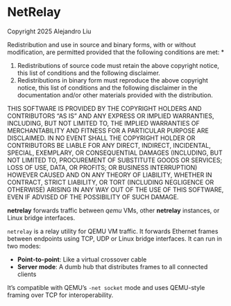 # NetRelay

Copyright 2025 Alejandro Liu

Redistribution and use in source and binary forms, with or
without modification, are permitted provided that the following
conditions are met:
 *
1. Redistributions of source code must retain the above copyright
   notice, this list of conditions and the following disclaimer.
2. Redistributions in binary form must reproduce the above
   copyright notice, this list of conditions and the following
   disclaimer in the documentation and/or other materials provided
   with the distribution.

THIS SOFTWARE IS PROVIDED BY THE COPYRIGHT HOLDERS AND CONTRIBUTORS
“AS IS” AND ANY EXPRESS OR IMPLIED WARRANTIES, INCLUDING, BUT NOT
LIMITED TO, THE IMPLIED WARRANTIES OF MERCHANTABILITY AND FITNESS
FOR A PARTICULAR PURPOSE ARE DISCLAIMED. IN NO EVENT SHALL THE
COPYRIGHT HOLDER OR CONTRIBUTORS BE LIABLE FOR ANY DIRECT,
INDIRECT, INCIDENTAL, SPECIAL, EXEMPLARY, OR CONSEQUENTIAL DAMAGES
(INCLUDING, BUT NOT LIMITED TO, PROCUREMENT OF SUBSTITUTE GOODS
OR SERVICES; LOSS OF USE, DATA, OR PROFITS; OR BUSINESS
INTERRUPTION) HOWEVER CAUSED AND ON ANY THEORY OF LIABILITY,
WHETHER IN CONTRACT, STRICT LIABILITY, OR TORT (INCLUDING
NEGLIGENCE OR OTHERWISE) ARISING IN ANY WAY OUT OF THE USE OF
THIS SOFTWARE, EVEN IF ADVISED OF THE POSSIBILITY OF SUCH DAMAGE.

**netrelay** forwards traffic between _qemu_ VMs, other
**netrelay** instances, or Linux bridge interfaces.

`netrelay` is a relay utility for QEMU VM traffic. It
forwards Ethernet frames between endpoints using TCP, UDP
or Linux bridge interfaces. It can run in two modes:

- **Point-to-point**: Like a virtual crossover cable
- **Server mode**: A dumb hub that distributes frames to all connected clients

It’s compatible with QEMU’s `-net socket` mode and uses QEMU-style
framing over TCP for interoperability.
